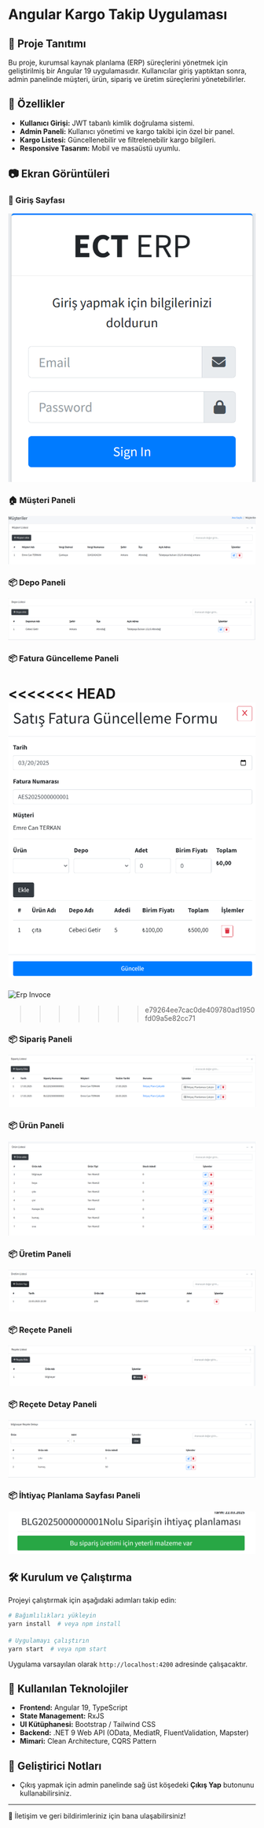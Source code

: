 # Angular Kargo Takip Uygulaması

## 📌 Proje Tanıtımı

Bu proje, kurumsal kaynak planlama (ERP) süreçlerini yönetmek için geliştirilmiş bir Angular 19 uygulamasıdır. Kullanıcılar giriş yaptıktan sonra, admin panelinde müşteri, ürün, sipariş ve üretim süreçlerini yönetebilirler.

## 🚀 Özellikler

- **Kullanıcı Girişi:** JWT tabanlı kimlik doğrulama sistemi.
- **Admin Paneli:** Kullanıcı yönetimi ve kargo takibi için özel bir panel.
- **Kargo Listesi:** Güncellenebilir ve filtrelenebilir kargo bilgileri.
- **Responsive Tasarım:** Mobil ve masaüstü uyumlu.

## 📷 Ekran Görüntüleri

### 🔑 Giriş Sayfası

![Login Page](./public/img/erp-login.png)

### 🏠 Müşteri Paneli

![Customer](./public/img/erp-customer.png)

### 📦 Depo Paneli

![Depot](./public/img/erp-depot.png)

### 📦 Fatura Güncelleme Paneli

<<<<<<< HEAD
![Erp Invoce](./public/img/erp-invoice-update.png)
=======
![Erp Invoce](./public/img/erp-invoice-update.png.png)
>>>>>>> e79264ee7cac0de409780ad1950fd09a5e82cc71

### 📦 Sipariş Paneli

![Order](./public/img/erp-order.png)

### 📦 Ürün Paneli

![Product](./public/img/erp-product.png)

### 📦 Üretim Paneli

![production](./public/img/erp-production.png)

### 📦 Reçete Paneli

![recipe](./public/img/erp-recipe.png)

### 📦 Reçete Detay Paneli

![recipedetails](./public/img/erp-recipe-details.png)

### 📦 İhtiyaç Planlama Sayfası Paneli

![recipedetails](./public/img/erp-requirements.png)


## 🛠️ Kurulum ve Çalıştırma

Projeyi çalıştırmak için aşağıdaki adımları takip edin:

```bash
# Bağımlılıkları yükleyin
yarn install  # veya npm install

# Uygulamayı çalıştırın
yarn start  # veya npm start
```

Uygulama varsayılan olarak `http://localhost:4200` adresinde çalışacaktır.

## 🔧 Kullanılan Teknolojiler

- **Frontend:** Angular 19, TypeScript
- **State Management:** RxJS
- **UI Kütüphanesi:** Bootstrap / Tailwind CSS
- **Backend:** .NET 9 Web API (OData, MediatR, FluentValidation, Mapster)
- **Mimari:** Clean Architecture, CQRS Pattern

## 📌 Geliştirici Notları

- Çıkış yapmak için admin panelinde sağ üst köşedeki **Çıkış Yap** butonunu kullanabilirsiniz.

---

📧 İletişim ve geri bildirimleriniz için bana ulaşabilirsiniz!
